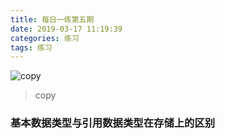 ```yaml
---
title: 每日一练第五期
date: 2019-03-17 11:19:39
categories: 练习
tags: 练习
---
```


![copy](https://user-gold-cdn.xitu.io/2018/9/17/165e75c1e41f4ba8?w=471&h=271&f=png&s=120070)

> copy

<!--more-->

### 基本数据类型与引用数据类型在存储上的区别


